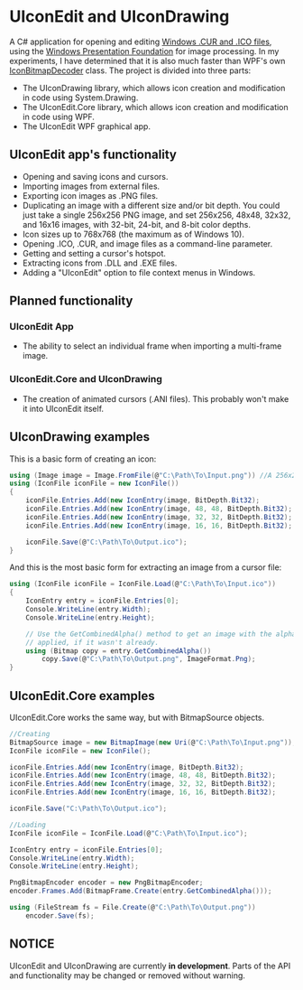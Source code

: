 ﻿UIconEdit and UIconDrawing
=======================
A C# application for opening and editing [Windows .CUR and .ICO files](http://en.wikipedia.org/wiki/ICO_%28file_format%29), using the [Windows Presentation Foundation](http://en.wikipedia.org/wiki/Windows_Presentation_Foundation) for image processing. In my experiments, I have determined that it is also much faster than WPF's own [IconBitmapDecoder](https://msdn.microsoft.com/en-us/library/ms602492.aspx) class. The project is divided into three parts:

* The UIconDrawing library, which allows icon creation and modification in code using System.Drawing.
* The UIconEdit.Core library, which allows icon creation and modification in code using WPF.
* The UIconEdit WPF graphical app.

UIconEdit app's functionality
-----------------------------
* Opening and saving icons and cursors.
* Importing images from external files.
* Exporting icon images as .PNG files.
* Duplicating an image with a different size and/or bit depth. You could just take a single 256x256 PNG image, and set 256x256, 48x48, 32x32, and 16x16 images, with 32-bit, 24-bit, and 8-bit color depths.
* Icon sizes up to 768x768 (the maximum as of Windows 10).
* Opening .ICO, .CUR, and image files as a command-line parameter.
* Getting and setting a cursor's hotspot.
* Extracting icons from .DLL and .EXE files.
* Adding a "UIconEdit" option to file context menus in Windows.

Planned functionality
---------------------
### UIconEdit App
* The ability to select an individual frame when importing a multi-frame image.

### UIconEdit.Core and UIconDrawing
* The creation of animated cursors (.ANI files). This probably won't make it into UIconEdit itself.

UIconDrawing examples
---------------------

This is a basic form of creating an icon:
```C#
using (Image image = Image.FromFile(@"C:\Path\To\Input.png")) //A 256x256 PNG file.
using (IconFile iconFile = new IconFile())
{
    iconFile.Entries.Add(new IconEntry(image, BitDepth.Bit32);
    iconFile.Entries.Add(new IconEntry(image, 48, 48, BitDepth.Bit32);
    iconFile.Entries.Add(new IconEntry(image, 32, 32, BitDepth.Bit32);
    iconFile.Entries.Add(new IconEntry(image, 16, 16, BitDepth.Bit32);

    iconFile.Save(@"C:\Path\To\Output.ico");
}
```

And this is the most basic form for extracting an image from a cursor file:
```C#
using (IconFile iconFile = IconFile.Load(@"C:\Path\To\Input.ico"))
{
    IconEntry entry = iconFile.Entries[0];
    Console.WriteLine(entry.Width);
    Console.WriteLine(entry.Height);

    // Use the GetCombinedAlpha() method to get an image with the alpha-mask
    // applied, if it wasn't already.
    using (Bitmap copy = entry.GetCombinedAlpha())
        copy.Save(@"C:\Path\To\Output.png", ImageFormat.Png);
}
```

UIconEdit.Core examples
-----------------------
UIconEdit.Core works the same way, but with BitmapSource objects.
```C#
//Creating
BitmapSource image = new BitmapImage(new Uri(@"C:\Path\To\Input.png")); //A 256x256 PNG file.
IconFile iconFile = new IconFile();

iconFile.Entries.Add(new IconEntry(image, BitDepth.Bit32);
iconFile.Entries.Add(new IconEntry(image, 48, 48, BitDepth.Bit32);
iconFile.Entries.Add(new IconEntry(image, 32, 32, BitDepth.Bit32);
iconFile.Entries.Add(new IconEntry(image, 16, 16, BitDepth.Bit32);

iconFile.Save("C:\Path\To\Output.ico");

//Loading
IconFile iconFile = IconFile.Load(@"C:\Path\To\Input.ico");

IconEntry entry = iconFile.Entries[0];
Console.WriteLine(entry.Width);
Console.WriteLine(entry.Height);

PngBitmapEncoder encoder = new PngBitmapEncoder;
encoder.Frames.Add(BitmapFrame.Create(entry.GetCombinedAlpha()));

using (FileStream fs = File.Create(@"C:\Path\To\Output.png"))
    encoder.Save(fs);
```

NOTICE
------
UIconEdit and UIconDrawing are currently **in development**. Parts of the API and functionality may be changed or removed without warning.
